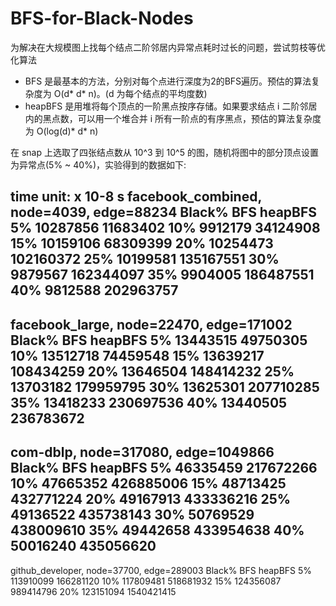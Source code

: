 # BFS-for-Black-Nodes
为解决在大规模图上找每个结点二阶邻居内异常点耗时过长的问题，尝试剪枝等优化算法

* BFS 是最基本的方法，分别对每个点进行深度为2的BFS遍历。预估的算法复杂度为 O(d* d* n)。(d 为每个结点的平均度数)
* heapBFS 是用堆将每个顶点的一阶黑点按序存储。如果要求结点 i 二阶邻居内的黑点数，可以用一个堆合并 i 所有一阶点的有序黑点，预估的算法复杂度为 O(log(d)* d* n)

在 snap 上选取了四张结点数从 10^3 到 10^5 的图，随机将图中的部分顶点设置为异常点(5% ~ 40%)，实验得到的数据如下:

time unit: x 10-8 s 
facebook_combined, node=4039, edge=88234
Black%	     BFS		heapBFS
5%	     10287856	11683402
10%	     9912179	34124908
15%	     10159106	68309399
20%	     10254473	102160372
25%	     10199581	135167551
30%	     9879567	162344097
35%	     9904005	186487551
40%	     9812588	202963757
---------------------------------------
facebook_large, node=22470, edge=171002
Black%	     BFS		heapBFS
5%	     13443515	49750305
10%	     13512718	74459548
15%	     13639217	108434259
20%	     13646504	148414232
25%	     13703182	179959795
30%	     13625301	207710285
35%	     13418233	230697536
40%	     13440505	236783672
---------------------------------------
com-dblp, node=317080, edge=1049866
Black%	     BFS		heapBFS
5%	     46335459	217672266
10%	     47665352	426885006
15%	     48713425	432771224
20%	     49167913	433336216
25%	     49136522	435738143
30%	     50769529	438009610
35%	     49442658	433954638
40%	     50016240	435056620
---------------------------------------
github_developer, node=37700, edge=289003
Black%	     BFS		heapBFS
5%	     113910099	166281120
10%	     117809481	518681932
15%	     124356087	989414796
20%	     123151094	1540421415
